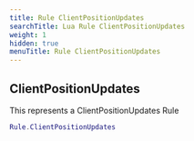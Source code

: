 ```yaml
---
title: Rule ClientPositionUpdates
searchTitle: Lua Rule ClientPositionUpdates
weight: 1
hidden: true
menuTitle: Rule ClientPositionUpdates
---
```

## ClientPositionUpdates

This represents a ClientPositionUpdates Rule
```lua
Rule.ClientPositionUpdates
```